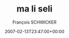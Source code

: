 ---
title: 'ma li seli'
posts: 2
hash: 't663'
author: 'François SCHWICKER'
date: 2007-02-13T23:47:00+00:00
sources:
  - http://forums.tokipona.org/viewtopic.php%3Ft=663.html
---